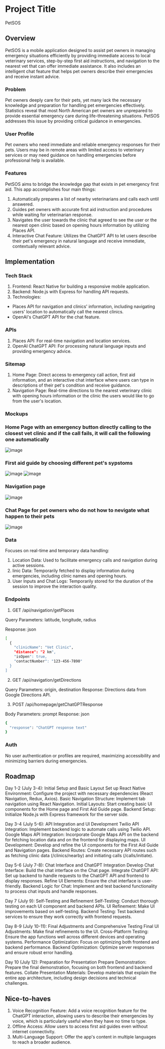 # Project Title

PetSOS

## Overview

PetSOS is a mobile application designed to assist pet owners in managing emergency situations efficiently by providing immediate access to local veterinary services, step-by-step first aid instructions, and navigation to the nearest vet that can offer immediate assistance. It also includes an intelligent chat feature that helps pet owners describe their emergencies and receive instant advice.

### Problem

Pet owners deeply care for their pets, yet many lack the necessary knowledge and preparation for handling pet emergencies effectively. Statistics reveal that most North American pet owners are unprepared to provide essential emergency care during life-threatening situations. PetSOS addresses this issue by providing critical guidance in emergencies.

### User Profile

Pet owners who need immediate and reliable emergency responses for their pets. Users may be in remote areas with limited access to veterinary services or may need guidance on handling emergencies before professional help is available.

### Features

PetSOS aims to bridge the knowledge gap that exists in pet emergency first aid. This app accomplishes four main things:

1. Automatically prepares a list of nearby veterinarians and calls each until answered.
2. Guides pet owners with accurate first aid instruction and procedures while waiting for veterinarian response.
3. Navigates the user towards the clinic that agreed to see the user or the nearest open clinic based on opening hours information by utilizing Places API.
4. Interactive Chat Feature: Utilizes the ChatGPT API to let users describe their pet's emergency in natural language and receive immediate, contextually relevant advice.

## Implementation

### Tech Stack

1. Frontend: React Native for building a responsive mobile application.
2. Backend: Node.js with Express for handling API requests.
3. Technologies: 
- Places API for navigation and clinics' information, including navigating users' location to automatically call the nearest clinics.
- OpenAI's ChatGPT API for the chat feature.


### APIs

1. Places API: For real-time navigation and location services.
2. OpenAI ChatGPT API: For processing natural language inputs and providing emergency advice.

### Sitemap

1. Home Page: Direct access to emergency call action, first aid information, and an interactive chat interface where users can type in descriptions of their pet's condition and receive guidance.
2. Navigation Page: Real-time directions to the nearest veterinary clinic with opening hours information or the clinic the users would like to go from the user's location.


### Mockups

### Home Page with an emergency button directly calling to the closest vet clinic and if the call fails, it will call the following one automatically
![image](https://github.com/winnier21/chelsea-hsieh-capstone/assets/169178572/2af68315-5f79-4b82-b50f-1d994c5ba305)

### First aid guide by choosing different pet's sypstoms 
![image](https://github.com/winnier21/chelsea-hsieh-capstone/assets/169178572/3d30da00-1546-4340-9f8e-552c96e7bf95)
![image](https://github.com/winnier21/chelsea-hsieh-capstone/assets/169178572/11e59a5e-3e24-46c4-a37b-e82c57359588)

### Navigation page 
![image](https://github.com/winnier21/chelsea-hsieh-capstone/assets/169178572/923c4e2c-7874-4beb-bc6e-4ce551940083)

### Chat Page for pet owners who do not how to nevigate what happen to their pets
![image](https://github.com/winnier21/chelsea-hsieh-capstone/assets/169178572/0a6cefde-a54c-4e4f-aaeb-e8d8e970f50c)


### Data

Focuses on real-time and temporary data handling:

1. Location Data: Used to facilitate emergency calls and navigation during active sessions.
2. linic Data: Temporarily fetched to display information during emergencies, including clinic names and opening hours.
3. User Inputs and Chat Logs: Temporarily stored for the duration of the session to improve the interaction quality.

### Endpoints

1. GET /api/navigation/getPlaces

Query Parameters: latitude, longitude, radius

Response:
json
```sh
[
  {
    "clinicName": "Vet Clinic",
    "distance": "2 km",
    "isOpen": true,
    "contactNumber": "123-456-7890"
  }
]
```
2. GET /api/navigation/getDirections

Query Parameters: origin, destination
Response: Directions data from Google Directions API.

3. POST /api/homepage/getChatGPTResponse

Body Parameters: prompt
Response:
json
```sh
{
  "response": "ChatGPT response text"
}
```

### Auth

No user authentication or profiles are required, maximizing accessibility and minimizing barriers during emergencies.

## Roadmap

Day 1-2 (July 3-4): Initial Setup and Basic Layout
Set up React Native Environment: Configure the project with necessary dependencies (React Navigation, Redux, Axios).
Basic Navigation Structure: Implement tab navigation using React Navigation.
Initial Layouts: Start creating basic UI components for the Home page and First Aid Guide page.
Backend Setup: Initialize Node.js with Express framework for the server side.

Day 3-4 (July 5-6): API Integration and UI Development
Twilio API Integration: Implement backend logic to automate calls using Twilio API.
Google Maps API Integration: Incorporate Google Maps API on the backend for fetching location data and on the frontend for displaying maps.
UI Development: Develop and refine the UI components for the First Aid Guide and Navigation pages.
Backend Routes: Create necessary API routes such as fetching clinic data (/clinics/nearby) and initiating calls (/calls/initiate).

Day 5-6 (July 7-8): Chat Interface and ChatGPT Integration
Develop Chat Interface: Build the chat interface on the Chat page.
Integrate ChatGPT API: Set up backend to handle requests to the ChatGPT API and frontend to display responses.
Refine UI Elements: Ensure the chat interface is user-friendly.
Backend Logic for Chat: Implement and test backend functionality to process chat inputs and handle responses.

Day 7 (July 9): Self-Testing and Refinement
Self-Testing: Conduct thorough testing on each UI component and backend APIs.
UI Refinement: Make UI improvements based on self-testing.
Backend Testing: Test backend services to ensure they work correctly with frontend requests.

Day 8-9 (July 10-11): Final Adjustments and Comprehensive Testing
Final UI Adjustments: Make final refinements to the UI.
Cross-Platform Testing: Ensure the app functions well across different devices and operating systems.
Performance Optimization: Focus on optimizing both frontend and backend performance.
Backend Optimization: Optimize server responses and ensure robust error handling.

Day 10 (July 12): Preparation for Presentation
Prepare Demonstration: Prepare the final demonstration, focusing on both frontend and backend features.
Collate Presentation Materials: Develop materials that explain the entire app architecture, including design decisions and technical challenges.

## Nice-to-haves

1. Voice Recognition Feature: Add a voice recognition feature for the ChatGPT interaction, allowing users to describe their emergencies by voice, which is particularly useful when they have no time to type.
2. Offline Access: Allow users to access first aid guides even without internet connectivity.
3. Multi-Language Support: Offer the app's content in multiple languages to reach a broader audience.

